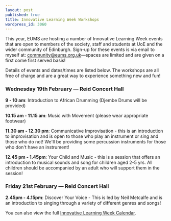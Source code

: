 ```yaml
---
layout: post
published: true
title: Innovative Learning Week Workshops
wordpress_id: 3060
---
```


This year, EUMS are hosting a number of Innovative Learning Week events that
are open to members of the society, staff and students at UoE and the wider
community of Edinburgh. Sign-up for these events is via email to myself at:
[community@eums.org.uk](mailto:community@eums.org.uk)&mdash;spaces are limited
and are given on a first come first served basis!

Details of events and dates/times are listed below. The workshops are all free
of charge and are a great way to experience something new and fun! 

### Wednesday 19th February &mdash; Reid Concert Hall

**9 - 10 am**: Introduction to African Drumming (Djembe Drums will be provided)

**10.15 am - 11.15 am**: Music with Movement (please wear appropriate footwear)

**11.30 am - 12.30 pm**: Communicative Improvisation - this is an introduction
to improvisation and is open to those who play an instrument or sing and those
who do not! We'll be providing some percussion instruments for those who don't
have an instrument!

**12.45 pm - 1.45pm**: Your Child and Music - this is a session that offers an
introduction to musical sounds and song for children aged 2-5 yrs. All children
should be accompanied by an adult who will support them in the session!


### Friday 21st February &mdash; Reid Concert Hall

**2.45pm - 4.15pm**: Discover Your Voice - This is led by Neil Metcalfe and is
an introduction to singing through a variety of different genres and songs!

You can also view the full [Innovative Learning Week Calendar](http://ilwcalendar.co.uk/page_id=6).
